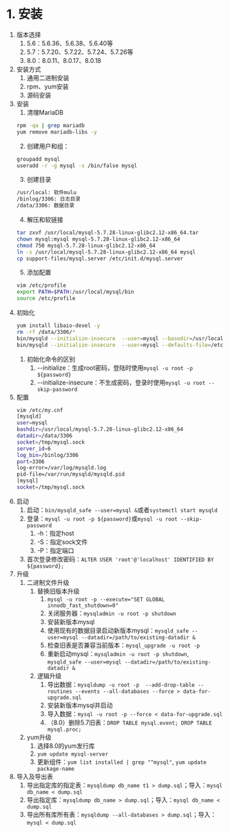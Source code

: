 # 1. 安装
1.  版本选择
    1.  5.6：5.6.36、5.6.38、5.6.40等
    2.  5.7：5.7.20、5.7.22、5.7.24、5.7.26等
    3.  8.0：8.0.11、8.0.17、8.0.18
2.  安装方式
    1. 通用二进制安装
    2. rpm、yum安装
    3. 源码安装
3.  安装
    1.  清理MariaDB
    ```bash
    rpm -qa | grep mariadb
    yum remove mariadb-libs -y
    ```
    2.  创建用户和组：
    ```bash
    groupadd mysql
    useradd -r -g mysql -s /bin/false mysql
    ```
    3.  创建目录
    ```bash
    /usr/local: 软件mulu
    /binlog/3306: 日志目录
    /data/3306: 数据目录
    ```
    4.  解压和软链接
    ```bash
    tar zxvf /usr/local/mysql-5.7.28-linux-glibc2.12-x86_64.tar
    chown mysql:mysql mysql-5.7.28-linux-glibc2.12-x86_64
    chmod 750 mysql-5.7.28-linux-glibc2.12-x86_64
    ln -s /usr/local/mysql-5.7.28-linux-glibc2.12-x86_64 mysql
    cp support-files/mysql.server /etc/init.d/mysql.server
    ```
    5.  添加配置
    ```bash
    vim /etc/profile
    export PATH=$PATH:/usr/local/mysql/bin
    source /etc/profile
    ```
4.  初始化
    ```bash
    yum install libaio-devel -y
    rm -rf /data/3306/*
    bin/mysqld --initialize-insecure  --user=mysql --basedir=/usr/local/mysql-5.7.28-linux-glibc2.12-x86_64 --datadir=/data/3306
    bin/mysqld --initialize-insecure  --user=mysql --defaults-file=/etc/my.cnf：使用指定配置文件初始化
    ```
    1.  初始化命令的区别
        1.  --initialize：生成root密码，登陆时使用`mysql -u root -p ${password}`
        2.   --initialize-insecure：不生成密码，登录时使用`mysql -u root --skip-password`
5.  配置
    ```bash
    vim /etc/my.cnf
    [mysqld]
    user=mysql
    bashdir=/usr/local/mysql-5.7.28-linux-glibc2.12-x86_64
    datadir=/data/3306
    socket=/tmp/mysql.sock
    server_id=6
    log_bin=/binlog/3306
    port=3306
    log-error=/var/log/mysqld.log
    pid-file=/var/run/mysqld/mysqld.pid
    [mysql]
    socket=/tmp/mysql.sock
    ```
6.  启动
    1.  启动：`bin/mysqld_safe --user=mysql &`或者`systemctl start mysqld`
    2.  登录：`mysql -u root -p ${password}`或`mysql -u root --skip-password`
        1.  -h：指定host
        2.  -S：指定sock文件
        3.  -P：指定端口
    3.  首次登录修改密码：`ALTER USER 'root'@'localhost' IDENTIFIED BY ${password};`
7.  升级
    1.  二进制文件升级
        1.  替换旧版本升级
            1.  `mysql -u root -p --execute="SET GLOBAL innodb_fast_shutdown=0"`
            2.  关闭服务器：`mysqladmin -u root -p shutdown`
            3.  安装新版本mysql
            4.  使用现有的数据目录启动新版本mysql：`mysqld_safe --user=mysql --datadir=/path/to/existing-datadir &`
            5.  检查旧表是否兼容当前版本：`mysql_upgrade -u root -p`
            6.  重新启动mysql：`mysqladmin -u root -p shutdown`, `mysqld_safe --user=mysql --datadir=/path/to/existing-datadir &`
        2.  逻辑升级
            1.  导出数据：`mysqldump -u root -p  --add-drop-table --routines --events --all-databases --force > data-for-upgrade.sql`
            2.  安装新版本mysql并启动
            3.  导入数据：`mysql -u root -p --force < data-for-upgrade.sql`
            4.  （8.0）删除5.7旧表：`DROP TABLE mysql.event; DROP TABLE mysql.proc;`
    2.  yum升级
        1.  选择8.0的yum发行库
        2.  `yum update mysql-server`
        3.  更新组件：`yum list installed | grep "^mysql"`, `yum update package-name`
8.  导入及导出表
    1.  导出指定库的指定表：`mysqldump db_name t1 > dump.sql`；导入：`mysql db_name < dump.sql`
    2.  导出指定库：`mysqldump db_name > dump.sql`；导入：`mysql db_name < dump.sql`
    3.  导出所有库所有表：`mysqldump --all-databases > dump.sql`；导入：`mysql < dump.sql`


